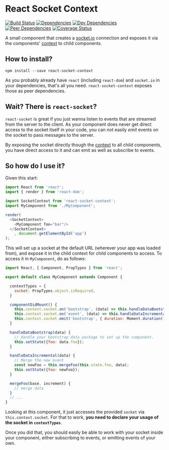 React Socket Context
=========

[![Build Status](https://travis-ci.org/makii42/react-socket-context.svg?branch=master)](https://travis-ci.org/makii42/react-socket-context) [![Dependencies](https://david-dm.org/makii42/react-socket-context/status.svg)](https://david-dm.org/makii42/react-socket-context)
[![Dev Dependencies](https://david-dm.org/makii42/react-socket-context/dev-status.svg)](https://david-dm.org/makii42/react-socket-context?type=dev)
[![Peer Dependencies](https://david-dm.org/makii42/react-socket-context/peer-status.svg)](https://david-dm.org/makii42/react-socket-context?type=peer)
[![Coverage Status](https://coveralls.io/repos/github/makii42/react-socket-context/badge.svg?branch=master)](https://coveralls.io/github/makii42/react-socket-context?branch=master)

A small component that creates a [socket.io](http://socket.io/) connection and exposes it via
the components' [context][context] to child components.

## How to install?

    npm install --save react-socket-context

As you probably already have `react` (including `react-dom`) and `socket.io` in your dependencies, that's all you need. `react-socket-context` exposes those as peer dependencies.

## Wait? There is `react-socket`?

`react-socket` is great if you just wanna listen to events that are streamed from the server to the client. As your component does never get direct access to the socket itself in your code, you can not easily _emit_ events on the socket to pass messages to the server.

By exposing the socket directly though the [context][context] to all child components, you have direct access to it and can emit as well as subscribe to events.

## So how do I use it?

Given this start:

```javascript
import React from 'react';
import { render } from 'react-dom';

import SocketContext from 'react-socket-context';
import MyComponent from './MyComponent';

render(
  <SocketContext>
    <MyComponent foo="bar"/>
  </SocketContext>
    , document.getElementById('app')
);
```

This will set up a socket at the default URL (wherever your app was loaded from), and expose it in the child context for child components to access. To access it in `MyComponent`, do as follows:

```javascript
import React, { Component, PropTypes } from 'react';

export default class MyComponent extends Component {

  contextTypes = {
    socket: PropTypes.object.isRequired,
  }

  componentDidMount() {
    this.context.socket.on('bootstrap', (data) => this.handleDataBootstrap(data));
    this.context.socket.on('event', (data) => this.handleDataIncremental(data));
    this.context.socket.emit('bootstrap', { duration: Moment.duration(1, 'h') } );
  }

  handleDataBootstrap(data) {
    // Handle your bootstrap data package to set up the component.
    this.setState({foo: data.foo});
  }

  handleDataIncremental(data) {
    // Merge the new event
    const newFoo = this.mergeFoo(this.state.foo, data);
    this.setState({foo: newFoo});
  }

  mergeFoo(base, increment) {
    // merge data
  }
  // ...
}
```

Looking at this component, it just accesses the provided `socket` via `this.context.socket`. For that to work, **you need to declare your usage of the socket in `contextTypes`**.

Once you did that, you should easily be able to work with your socket inside your component, either subscribing to events, or emitting events of your own.

[context]: https://facebook.github.io/react/docs/context.html

